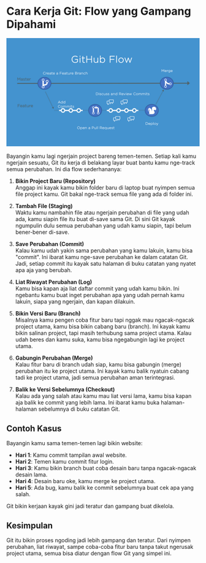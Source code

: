# Cara Kerja Git: Flow yang Gampang Dipahami
![git](assets/images/github-flow.png) <br>

Bayangin kamu lagi ngerjain project bareng temen-temen. Setiap kali kamu ngerjain sesuatu, Git itu kerja di belakang layar buat bantu kamu nge-track semua perubahan. Ini dia flow sederhananya:

1. **Bikin Project Baru (Repository)**  
   Anggap ini kayak kamu bikin folder baru di laptop buat nyimpen semua file project kamu. Git bakal nge-track semua file yang ada di folder ini.

2. **Tambah File (Staging)**  
   Waktu kamu nambahin file atau ngerjain perubahan di file yang udah ada, kamu siapin file itu buat di-save sama Git. Di sini Git kayak ngumpulin dulu semua perubahan yang udah kamu siapin, tapi belum bener-bener di-save.

3. **Save Perubahan (Commit)**  
   Kalau kamu udah yakin sama perubahan yang kamu lakuin, kamu bisa "commit". Ini ibarat kamu nge-save perubahan ke dalam catatan Git. Jadi, setiap commit itu kayak satu halaman di buku catatan yang nyatet apa aja yang berubah.

4. **Liat Riwayat Perubahan (Log)**  
   Kamu bisa kapan aja liat daftar commit yang udah kamu bikin. Ini ngebantu kamu buat inget perubahan apa yang udah pernah kamu lakuin, siapa yang ngerjain, dan kapan dilakuin.

5. **Bikin Versi Baru (Branch)**  
   Misalnya kamu pengen coba fitur baru tapi nggak mau ngacak-ngacak project utama, kamu bisa bikin cabang baru (branch). Ini kayak kamu bikin salinan project, tapi masih terhubung sama project utama. Kalau udah beres dan kamu suka, kamu bisa ngegabungin lagi ke project utama.

6. **Gabungin Perubahan (Merge)**  
   Kalau fitur baru di branch udah siap, kamu bisa gabungin (merge) perubahan itu ke project utama. Ini kayak kamu balik nyatuin cabang tadi ke project utama, jadi semua perubahan aman terintegrasi.

7. **Balik ke Versi Sebelumnya (Checkout)**  
   Kalau ada yang salah atau kamu mau liat versi lama, kamu bisa kapan aja balik ke commit yang lebih lama. Ini ibarat kamu buka halaman-halaman sebelumnya di buku catatan Git.

## Contoh Kasus

Bayangin kamu sama temen-temen lagi bikin website:

- **Hari 1**: Kamu commit tampilan awal website.
- **Hari 2**: Temen kamu commit fitur login.
- **Hari 3**: Kamu bikin branch buat coba desain baru tanpa ngacak-ngacak desain lama.
- **Hari 4**: Desain baru oke, kamu merge ke project utama.
- **Hari 5**: Ada bug, kamu balik ke commit sebelumnya buat cek apa yang salah.

Git bikin kerjaan kayak gini jadi teratur dan gampang buat dikelola.

## Kesimpulan
Git itu bikin proses ngoding jadi lebih gampang dan teratur. Dari nyimpen perubahan, liat riwayat, sampe coba-coba fitur baru tanpa takut ngerusak project utama, semua bisa diatur dengan flow Git yang simpel ini.
